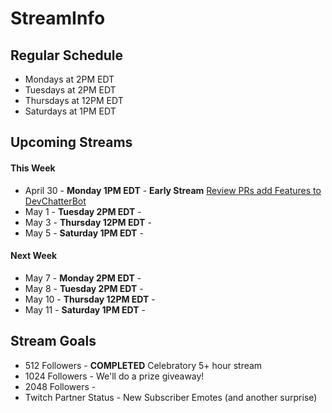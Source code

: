 # StreamInfo

## Regular Schedule

 - Mondays at 2PM EDT
 - Tuesdays at 2PM EDT
 - Thursdays at 12PM EDT
 - Saturdays at 1PM EDT
 

## Upcoming Streams

#### This Week

 - April 30 - **Monday 1PM EDT** - **Early Stream** [Review PRs add Features to DevChatterBot](Streams/2018-04-30.md)
 - May 1 - **Tuesday 2PM EDT** -
 - May 3 - **Thursday 12PM EDT** -
 - May 5 - **Saturday 1PM EDT** -

#### Next Week

 - May 7 - **Monday 2PM EDT** - 
 - May 8 - **Tuesday 2PM EDT** -
 - May 10 - **Thursday 12PM EDT** -
 - May 11 - **Saturday 1PM EDT** -
 
## Stream Goals

 - 512 Followers - **COMPLETED** Celebratory 5+ hour stream
 - 1024 Followers - We'll do a prize giveaway!
 - 2048 Followers - 
 - Twitch Partner Status - New Subscriber Emotes (and another surprise)
